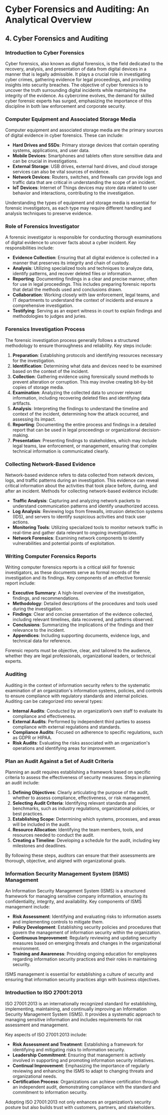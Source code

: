 
# Cyber Forensics and Auditing: An Analytical Overview

## 4. Cyber Forensics and Auditing

### Introduction to Cyber Forensics
Cyber forensics, also known as digital forensics, is the field dedicated to the recovery, analysis, and presentation of data from digital devices in a manner that is legally admissible. It plays a crucial role in investigating cyber crimes, gathering evidence for legal proceedings, and providing insights into security breaches. The objective of cyber forensics is to uncover the truth surrounding digital incidents while maintaining the integrity of the evidence. As cybercrime evolves, the demand for skilled cyber forensic experts has surged, emphasizing the importance of this discipline in both law enforcement and corporate security.

### Computer Equipment and Associated Storage Media
Computer equipment and associated storage media are the primary sources of digital evidence in cyber forensics. These can include:

- **Hard Drives and SSDs**: Primary storage devices that contain operating systems, applications, and user data.
- **Mobile Devices**: Smartphones and tablets often store sensitive data and can be crucial in investigations.
- **External Storage**: USB drives, external hard drives, and cloud storage services can also be vital sources of evidence.
- **Network Devices**: Routers, switches, and firewalls can provide logs and traffic data that are critical in understanding the scope of an incident.
- **IoT Devices**: Internet of Things devices may store data related to user behavior and interactions, contributing to the investigation.

Understanding the types of equipment and storage media is essential for forensic investigators, as each type may require different handling and analysis techniques to preserve evidence.

### Role of Forensics Investigator
A forensic investigator is responsible for conducting thorough examinations of digital evidence to uncover facts about a cyber incident. Key responsibilities include:

- **Evidence Collection**: Ensuring that all digital evidence is collected in a manner that preserves its integrity and chain of custody.
- **Analysis**: Utilizing specialized tools and techniques to analyze data, identify patterns, and recover deleted files or information.
- **Reporting**: Documenting findings in a clear and precise manner, often for use in legal proceedings. This includes preparing forensic reports that detail the methods used and conclusions drawn.
- **Collaboration**: Working closely with law enforcement, legal teams, and IT departments to understand the context of incidents and ensure a comprehensive investigation.
- **Testifying**: Serving as an expert witness in court to explain findings and methodologies to judges and juries.

### Forensics Investigation Process
The forensic investigation process generally follows a structured methodology to ensure thoroughness and reliability. Key steps include:

1. **Preparation**: Establishing protocols and identifying resources necessary for the investigation.
2. **Identification**: Determining what data and devices need to be examined based on the context of the incident.
3. **Collection**: Gathering evidence using forensically sound methods to prevent alteration or corruption. This may involve creating bit-by-bit copies of storage media.
4. **Examination**: Analyzing the collected data to uncover relevant information, including recovering deleted files and identifying data artifacts.
5. **Analysis**: Interpreting the findings to understand the timeline and context of the incident, determining how the attack occurred, and assessing its impact.
6. **Reporting**: Documenting the entire process and findings in a detailed report that can be used in legal proceedings or organizational decision-making.
7. **Presentation**: Presenting findings to stakeholders, which may include legal teams, law enforcement, or management, ensuring that complex technical information is communicated clearly.

### Collecting Network-Based Evidence
Network-based evidence refers to data collected from network devices, logs, and traffic patterns during an investigation. This evidence can reveal critical information about the activities that took place before, during, and after an incident. Methods for collecting network-based evidence include:

- **Traffic Analysis**: Capturing and analyzing network packets to understand communication patterns and identify unauthorized access.
- **Log Analysis**: Reviewing logs from firewalls, intrusion detection systems (IDS), and servers to identify suspicious activities and track user actions.
- **Monitoring Tools**: Utilizing specialized tools to monitor network traffic in real-time and gather data relevant to ongoing investigations.
- **Network Forensics**: Examining network components to identify vulnerabilities and potential points of exploitation.

### Writing Computer Forensics Reports
Writing computer forensics reports is a critical skill for forensic investigators, as these documents serve as formal records of the investigation and its findings. Key components of an effective forensic report include:

- **Executive Summary**: A high-level overview of the investigation, findings, and recommendations.
- **Methodology**: Detailed descriptions of the procedures and tools used during the investigation.
- **Findings**: Clear and concise presentation of the evidence collected, including relevant timelines, data recovered, and patterns observed.
- **Conclusions**: Summarizing the implications of the findings and their relevance to the incident.
- **Appendices**: Including supporting documents, evidence logs, and technical data for reference.

Forensic reports must be objective, clear, and tailored to the audience, whether they are legal professionals, organizational leaders, or technical experts.

### Auditing
Auditing in the context of information security refers to the systematic examination of an organization's information systems, policies, and controls to ensure compliance with regulatory standards and internal policies. Auditing can be categorized into several types:

- **Internal Audits**: Conducted by an organization’s own staff to evaluate its compliance and effectiveness.
- **External Audits**: Performed by independent third parties to assess compliance with external regulations and standards.
- **Compliance Audits**: Focused on adherence to specific regulations, such as GDPR or HIPAA.
- **Risk Audits**: Evaluating the risks associated with an organization's operations and identifying areas for improvement.

### Plan an Audit Against a Set of Audit Criteria
Planning an audit requires establishing a framework based on specific criteria to assess the effectiveness of security measures. Steps in planning an audit include:

1. **Defining Objectives**: Clearly articulating the purpose of the audit, whether to assess compliance, effectiveness, or risk management.
2. **Selecting Audit Criteria**: Identifying relevant standards and benchmarks, such as industry regulations, organizational policies, or best practices.
3. **Establishing Scope**: Determining which systems, processes, and areas will be included in the audit.
4. **Resource Allocation**: Identifying the team members, tools, and resources needed to conduct the audit.
5. **Creating a Timeline**: Developing a schedule for the audit, including key milestones and deadlines.

By following these steps, auditors can ensure that their assessments are thorough, objective, and aligned with organizational goals.

### Information Security Management System (ISMS) Management
An Information Security Management System (ISMS) is a structured framework for managing sensitive company information, ensuring its confidentiality, integrity, and availability. Key components of ISMS management include:

- **Risk Assessment**: Identifying and evaluating risks to information assets and implementing controls to mitigate them.
- **Policy Development**: Establishing security policies and procedures that govern the management of information security within the organization.
- **Continuous Improvement**: Regularly reviewing and updating security measures based on emerging threats and changes in the organizational environment.
- **Training and Awareness**: Providing ongoing education for employees regarding information security practices and their roles in maintaining security.

ISMS management is essential for establishing a culture of security and ensuring that information security practices align with business objectives.

### Introduction to ISO 27001:2013
ISO 27001:2013 is an internationally recognized standard for establishing, implementing, maintaining, and continually improving an Information Security Management System (ISMS). It provides a systematic approach to managing sensitive information and includes requirements for risk assessment and management.

Key aspects of ISO 27001:2013 include:

- **Risk Assessment and Treatment**: Establishing a framework for identifying and mitigating risks to information security.
- **Leadership Commitment**: Ensuring that management is actively involved in supporting and promoting information security initiatives.
- **Continual Improvement**: Emphasizing the importance of regularly reviewing and enhancing the ISMS to adapt to changing threats and organizational needs.
- **Certification Process**: Organizations can achieve certification through an independent audit, demonstrating compliance with the standard and commitment to information security.

Adopting ISO 27001:2013 not only enhances an organization’s security posture but also builds trust with customers, partners, and stakeholders.
